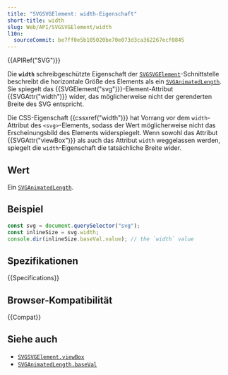 ```yaml
---
title: "SVGSVGElement: width-Eigenschaft"
short-title: width
slug: Web/API/SVGSVGElement/width
l10n:
  sourceCommit: be7ff0e5b105020be70e073d3ca362267ecf0845
---
```


{{APIRef("SVG")}}

Die **`width`** schreibgeschützte Eigenschaft der [`SVGSVGElement`](/de/docs/Web/API/SVGSVGElement)-Schnittstelle beschreibt die horizontale Größe des Elements als ein [`SVGAnimatedLength`](/de/docs/Web/API/SVGAnimatedLength). Sie spiegelt das {{SVGElement("svg")}}-Element-Attribut {{SVGAttr("width")}} wider, das möglicherweise nicht der gerenderten Breite des SVG entspricht.

Die CSS-Eigenschaft {{cssxref("width")}} hat Vorrang vor dem `width`-Attribut des `<svg>`-Elements, sodass der Wert möglicherweise nicht das Erscheinungsbild des Elements widerspiegelt. Wenn sowohl das Attribut {{SVGAttr("viewBox")}} als auch das Attribut `width` weggelassen werden, spiegelt die `width`-Eigenschaft die tatsächliche Breite wider.

## Wert

Ein [`SVGAnimatedLength`](/de/docs/Web/API/SVGAnimatedLength).

## Beispiel

```js
const svg = document.querySelector("svg");
const inlineSize = svg.width;
console.dir(inlineSize.baseVal.value); // the `width` value
```

## Spezifikationen

{{Specifications}}

## Browser-Kompatibilität

{{Compat}}

## Siehe auch

- [`SVGSVGElement.viewBox`](/de/docs/Web/API/SVGSVGElement/viewBox)
- [`SVGAnimatedLength.baseVal`](/de/docs/Web/API/SVGAnimatedLength/baseVal)
